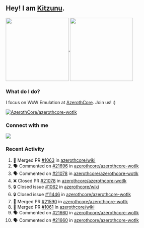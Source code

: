 ## Hey! I am [Kitzunu](https://Github.com/Kitzunu).

<!--
[![Kitzunu's Github stats](https://github-readme-stats.vercel.app/api?username=kitzunu&theme=github_dark&show_icons=true&number_format=long)](https://github.com/Kitzunu)

[![Kitzunu's Language stats](https://github-readme-stats.vercel.app/api/top-langs/?username=Kitzunu&layout=donut&theme=github_dark)](https://github.com/Kitzunu)
-->

<a href="https://github.com/Kitzunu">
  <img height=200 align="center" src="https://github-readme-stats.vercel.app/api?username=kitzunu&theme=github_dark&show_icons=true&number_format=long" />
</a>
<a href="https://github.com/Kitzunu">
  <img height=200 align="center" src="https://github-readme-stats.vercel.app/api/top-langs/?username=Kitzunu&layout=donut&theme=github_dark" />
</a>

### What do I do?

I focus on WoW Emulation at [AzerothCore](https://github.com/AzerothCore). Join us! :)

[![AzerothCore/azerothcore-wotlk](https://github-readme-stats.vercel.app/api/pin/?username=AzerothCore&repo=azerothcore-wotlk&theme=github_dark&show_owner=true)](https://github.com/azerothcore/azerothcore-wotlk)

### Connect with me
[![](https://img.shields.io/badge/AzerothCore%20Discord-Connect%20with%20me!-green)](https://discord.com/invite/gkt4y2x)

### Recent Activity

<!--START_SECTION:activity-->
1. 🎉 Merged PR [#1063](https://github.com/azerothcore/wiki/pull/1063) in [azerothcore/wiki](https://github.com/azerothcore/wiki)
2. 🗣 Commented on [#21696](https://github.com/azerothcore/azerothcore-wotlk/pull/21696#issuecomment-2715645207) in [azerothcore/azerothcore-wotlk](https://github.com/azerothcore/azerothcore-wotlk)
3. 🗣 Commented on [#21078](https://github.com/azerothcore/azerothcore-wotlk/pull/21078#issuecomment-2708842279) in [azerothcore/azerothcore-wotlk](https://github.com/azerothcore/azerothcore-wotlk)
4. ❌ Closed PR [#21078](https://github.com/azerothcore/azerothcore-wotlk/pull/21078) in [azerothcore/azerothcore-wotlk](https://github.com/azerothcore/azerothcore-wotlk)
5. 🔒 Closed issue [#1062](https://github.com/azerothcore/wiki/issues/1062) in [azerothcore/wiki](https://github.com/azerothcore/wiki)
6. 🔒 Closed issue [#11446](https://github.com/azerothcore/azerothcore-wotlk/issues/11446) in [azerothcore/azerothcore-wotlk](https://github.com/azerothcore/azerothcore-wotlk)
7. 🎉 Merged PR [#21590](https://github.com/azerothcore/azerothcore-wotlk/pull/21590) in [azerothcore/azerothcore-wotlk](https://github.com/azerothcore/azerothcore-wotlk)
8. 🎉 Merged PR [#1061](https://github.com/azerothcore/wiki/pull/1061) in [azerothcore/wiki](https://github.com/azerothcore/wiki)
9. 🗣 Commented on [#21660](https://github.com/azerothcore/azerothcore-wotlk/issues/21660#issuecomment-2704973129) in [azerothcore/azerothcore-wotlk](https://github.com/azerothcore/azerothcore-wotlk)
10. 🗣 Commented on [#21660](https://github.com/azerothcore/azerothcore-wotlk/issues/21660#issuecomment-2704960622) in [azerothcore/azerothcore-wotlk](https://github.com/azerothcore/azerothcore-wotlk)
<!--END_SECTION:activity-->
